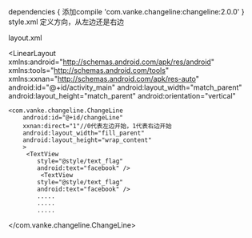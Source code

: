 dependencies {
添加compile 'com.vanke.changeline:changeline:2.0.0'
}
style.xml
定义方向，从左边还是右边
<resources>
    <declare-styleable name="direction">
        <attr name="direct" format="integer" />
    </declare-styleable>
</resources>


layout.xml

<LinearLayout xmlns:android="http://schemas.android.com/apk/res/android"
    xmlns:tools="http://schemas.android.com/tools"
    xmlns:xxnan="http://schemas.android.com/apk/res-auto"
    android:id="@+id/activity_main"
    android:layout_width="match_parent"
    android:layout_height="match_parent"
    android:orientation="vertical"
   >


    <com.vanke.changeline.ChangeLine
        android:id="@+id/changeLine"
        xxnan:direct="1"//0代表左边开始，1代表右边开始
        android:layout_width="fill_parent"
        android:layout_height="wrap_content"
        >
		 <TextView
            style="@style/text_flag"
            android:text="facebook" />
			 <TextView
            style="@style/text_flag"
            android:text="facebook" />
			.....
			.....
			.....
 </com.vanke.changeline.ChangeLine>

</LinearLayout>



